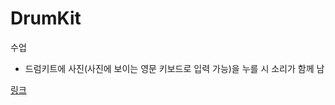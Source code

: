 # DrumKit
수업

+ 드럼키트에 사진(사진에 보이는 영문 키보드로 입력 가능)을 누를 시 소리가 함께 남

[링크](https://k2871229.github.io/DrumKit/)
